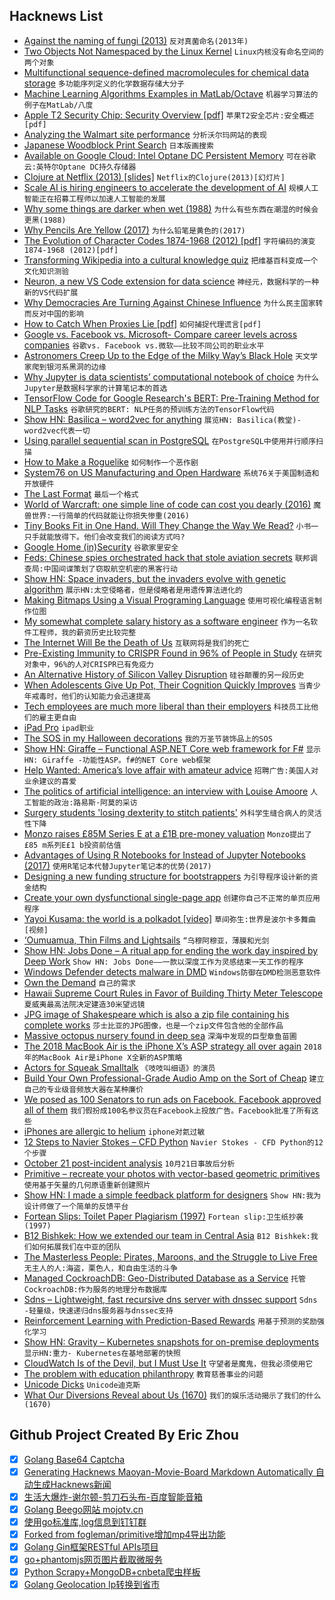 ## Hacknews List


- [Against the naming of fungi (2013)](https://www.sciencedirect.com/science/article/pii/S1878614613000871)  `反对真菌命名(2013年)`
- [Two Objects Not Namespaced by the Linux Kernel](https://blog.jessfraz.com/post/two-objects-not-namespaced-linux-kernel/)  `Linux内核没有命名空间的两个对象`
- [Multifunctional sequence-defined macromolecules for chemical data storage](https://www.nature.com/articles/s41467-018-06926-3)  `多功能序列定义的化学数据存储大分子`
- [Machine Learning Algorithms Examples in MatLab/Octave](https://github.com/trekhleb/machine-learning-octave)  `机器学习算法的例子在MatLab/八度`
- [Apple T2 Security Chip: Security Overview [pdf]](https://www.apple.com/mac/docs/Apple_T2_Security_Chip_Overview.pdf)  `苹果T2安全芯片:安全概述[pdf]`
- [Analyzing the Walmart site performance](https://iamakulov.com/notes/walmart/)  `分析沃尔玛网站的表现`
- [Japanese Woodblock Print Search](https://ukiyo-e.org/)  `日本版画搜索`
- [Available on Google Cloud: Intel Optane DC Persistent Memory](https://cloud.google.com/blog/topics/partners/available-first-on-google-cloud-intel-optane-dc-persistent-memory)  `可在谷歌云:英特尔Optane DC持久存储器`
- [Clojure at Netflix (2013) [slides]](https://speakerdeck.com/daveray/clojure-at-netflix)  `Netflix的Clojure(2013)[幻灯片]`
- [Scale AI is hiring engineers to accelerate the development of AI](https://scale.ai/about#jobs)  `规模人工智能正在招募工程师以加速人工智能的发展`
- [Why some things are darker when wet (1988)](https://fermatslibrary.com/s/why-some-things-are-darker-when-wet)  `为什么有些东西在潮湿的时候会更黑(1988)`
- [Why Pencils Are Yellow (2017)](https://www.artsy.net/article/artsy-editorial-little-known-reason-pencils-yellow)  `为什么铅笔是黄色的(2017)`
- [The Evolution of Character Codes 1874-1968 (2012) [pdf]](http://citeseerx.ist.psu.edu/viewdoc/download?doi=10.1.1.96.678&amp;rep=rep1&amp;type=pdf)  `字符编码的演变1874-1968 (2012)[pdf]`
- [Transforming Wikipedia into a cultural knowledge quiz](https://medium.com/@mjbaldwin/transforming-wikipedia-into-an-accurate-cultural-knowledge-quiz-b0a0f74877c#hn)  `把维基百科变成一个文化知识测验`
- [Neuron, a new VS Code extension for data science](https://blogs.msdn.microsoft.com/uk_faculty_connection/2018/10/29/data-science-in-visual-studio-code-using-neuron-a-new-vs-code-extension/)  `神经元，数据科学的一种新的VS代码扩展`
- [Why Democracies Are Turning Against Chinese Influence](https://www.foreignaffairs.com/articles/china/2018-10-24/why-democracies-are-turning-against-belt-and-road)  `为什么民主国家转而反对中国的影响`
- [How to Catch When Proxies Lie [pdf]](https://www.andrew.cmu.edu/user/nicolasc/publications/Weinberg-IMC18.pdf)  `如何捕捉代理谎言[pdf]`
- [Google vs. Facebook vs. Microsoft- Compare career levels across companies](https://www.levels.fyi/SE/Google/Facebook/Microsoft)  `谷歌vs. Facebook vs.微软——比较不同公司的职业水平`
- [Astronomers Creep Up to the Edge of the Milky Way’s Black Hole](https://www.quantamagazine.org/astronomers-creep-up-to-the-edge-of-the-milky-ways-black-hole-20181030/)  `天文学家爬到银河系黑洞的边缘`
- [Why Jupyter is data scientists’ computational notebook of choice](https://www.nature.com/articles/d41586-018-07196-1)  `为什么Jupyter是数据科学家的计算笔记本的首选`
- [TensorFlow Code for Google Research&#39;s BERT: Pre-Training Method for NLP Tasks](https://github.com/google-research/bert)  `谷歌研究的BERT: NLP任务的预训练方法的TensorFlow代码`
- [Show HN: Basilica – word2vec for anything](https://www.basilica.ai/)  `展览HN: Basilica(教堂)- word2vec代表一切`
- [Using parallel sequential scan in PostgreSQL](https://rafiasabih.blogspot.com/2018/10/using-parallel-sequential-scan-in.html)  `在PostgreSQL中使用并行顺序扫描`
- [How to Make a Roguelike](http://www.gamasutra.com/blogs/JoshGe/20181029/329512/How_to_Make_a_Roguelike.php)  `如何制作一个恶作剧`
- [System76 on US Manufacturing and Open Hardware](https://blog.system76.com/post/179592732883/system76-on-us-manufacturing-and-open-hardware)  `系统76关于美国制造和开放硬件`
- [The Last Format](https://reallifemag.com/the-last-format/)  `最后一个格式`
- [World of Warcraft: one simple line of code can cost you dearly (2016)](https://www.gdatasoftware.com/blog/2016/07/28809-world-of-warcraft-one-simple-line-of-code-can-cost-you-dearly)  `魔兽世界:一行简单的代码就能让你损失惨重(2016)`
- [Tiny Books Fit in One Hand. Will They Change the Way We Read?](https://www.nytimes.com/2018/10/29/business/mini-books-pocket-john-green.html)  `小书一只手就能放得下。他们会改变我们的阅读方式吗?`
- [Google Home (in)Security](https://jerrygamblin.com/2018/10/29/google-home-insecurity/)  `谷歌家里安全`
- [Feds: Chinese spies orchestrated hack that stole aviation secrets](https://arstechnica.com/tech-policy/2018/10/feds-say-chinese-spies-and-their-hired-hackers-stole-aviation-secrets/)  `联邦调查局:中国间谍策划了窃取航空机密的黑客行动`
- [Show HN: Space invaders, but the invaders evolve with genetic algorithm](https://github.com/victorqribeiro/invaderz)  `展示HN:太空侵略者，但是侵略者是用遗传算法进化的`
- [Making Bitmaps Using a Visual Programing Language](https://github.com/bsella/Emergence/)  `使用可视化编程语言制作位图`
- [My somewhat complete salary history as a software engineer](https://humanwhocodes.com/blog/2018/10/my-somewhat-complete-salary-history-software-engineer/)  `作为一名软件工程师，我的薪资历史比较完整`
- [The Internet Will Be the Death of Us](https://www.nytimes.com/2018/10/30/opinion/internet-violence-hate-prejudice.html)  `互联网将是我们的死亡`
- [Pre-Existing Immunity to CRISPR Found in 96% of People in Study](https://www.xconomy.com/boston/2018/10/29/pre-existing-immunity-to-crispr-found-in-96-of-people-in-study/)  `在研究对象中，96%的人对CRISPR已有免疫力`
- [An Alternative History of Silicon Valley Disruption](https://www.wired.com/story/alternative-history-of-silicon-valley-disruption/)  `硅谷颠覆的另一段历史`
- [When Adolescents Give Up Pot, Their Cognition Quickly Improves](https://www.npr.org/sections/health-shots/2018/10/30/662127406/when-adolescents-give-up-pot-their-cognition-quickly-improves)  `当青少年戒毒时，他们的认知能力会迅速提高`
- [Tech employees are much more liberal than their employers](https://www.recode.net/2018/10/31/18039528/tech-employees-politics-liberal-employers-candidates)  `科技员工比他们的雇主更自由`
- [iPad Pro](https://www.apple.com/ipad-pro/)  `ipad职业`
- [The SOS in my Halloween decorations](https://www.bbc.com/news/stories-45976946)  `我的万圣节装饰品上的SOS`
- [Show HN: Giraffe – Functional ASP.NET Core web framework for F#](https://github.com/giraffe-fsharp/Giraffe)  `显示HN: Giraffe -功能性ASP。f#的NET Core web框架`
- [Help Wanted: America’s love affair with amateur advice](https://www.weeklystandard.com/caitrin-keiper/asking-for-a-friend-review-help-wanted)  `招聘广告:美国人对业余建议的喜爱`
- [The politics of artificial intelligence: an interview with Louise Amoore](https://www.opendemocracy.net/digitaliberties/krystian-woznicki-louise-amoore/politics-of-artificial-intelligence-interview-with-l)  `人工智能的政治:路易斯·阿莫的采访`
- [Surgery students &#39;losing dexterity to stitch patients&#39;](https://www.bbc.com/news/education-46019429)  `外科学生缝合病人的灵活性下降`
- [Monzo raises £85M Series E at a £1B pre-money valuation](https://techcrunch.com/2018/10/30/monzocorn/)  `Monzo提出了£85 m系列E£1 b投资前估值`
- [Advantages of Using R Notebooks for Instead of Jupyter Notebooks (2017)](https://minimaxir.com/2017/06/r-notebooks/)  `使用R笔记本代替Jupyter笔记本的优势(2017)`
- [Designing a new funding structure for bootstrappers](https://earnestcapital.co/funding-for-bootstrappers/)  `为引导程序设计新的资金结构`
- [Create your own dysfunctional single-page app](https://tinnedfruit.com/articles/create-your-own-dysfunctional-single-page-app.html)  `创建你自己不正常的单页应用程序`
- [Yayoi Kusama: the world is a polkadot [video]](https://www.youtube.com/watch?v=21NrNdse7nI)  `草间弥生:世界是波尔卡多舞曲[视频]`
- [‘Oumuamua, Thin Films and Lightsails](https://www.centauri-dreams.org/2018/10/29/on-oumuamua-thin-films-and-lightsails/)  `“乌穆阿穆亚，薄膜和光剑`
- [Show HN: Jobs Done – A ritual app for ending the work day inspired by Deep Work](https://github.com/skidding/jobs-done)  `Show HN: Jobs Done——一款以深度工作为灵感结束一天工作的程序`
- [Windows Defender detects malware in DMD](https://issues.dlang.org/show_bug.cgi?id=18786)  `Windows防御在DMD检测恶意软件`
- [Own the Demand](https://florentcrivello.com/index.php/2018/10/22/own-the-demand/)  `自己的需求`
- [Hawaii Supreme Court Rules in Favor of Building Thirty Meter Telescope](http://www.staradvertiser.com/2018/10/30/breaking-news/supreme-court-rules-in-favor-of-tmt/)  `夏威夷最高法院决定建造30米望远镜`
- [JPG image of Shakespeare which is also a zip file containing his complete works](https://twitter.com/David3141593/status/1057042085029822464)  `莎士比亚的JPG图像，也是一个zip文件包含他的全部作品`
- [Massive octopus nursery found in deep sea](https://www.nationalgeographic.com/animals/2018/10/deep-sea-octopus-nursery-discovered-animals-news/)  `深海中发现的巨型章鱼苗圃`
- [The 2018 MacBook Air is the iPhone X’s ASP strategy all over again](https://9to5mac.com/2018/10/31/asp/)  `2018年的MacBook Air是iPhone X全新的ASP策略`
- [Actors for Squeak Smalltalk](https://tonyg.github.io/squeak-actors/)  `《吱吱叫细语》的演员`
- [Build Your Own Professional-Grade Audio Amp on the Sort of Cheap](https://spectrum.ieee.org/consumer-electronics/audiovideo/build-your-own-professionalgrade-audio-amp-on-the-sort-of-cheap)  `建立自己的专业级音频放大器在某种廉价`
- [We posed as 100 Senators to run ads on Facebook. Facebook approved all of them](https://news.vice.com/en_us/article/xw9n3q/we-posed-as-100-senators-to-run-ads-on-facebook-facebook-approved-all-of-them)  `我们假扮成100名参议员在Facebook上投放广告。Facebook批准了所有这些`
- [iPhones are allergic to helium](https://ifixit.org/blog/11986/iphones-are-allergic-to-helium/)  `iphone对氦过敏`
- [12 Steps to Navier Stokes – CFD Python](https://github.com/barbagroup/CFDPython)  `Navier Stokes - CFD Python的12个步骤`
- [October 21 post-incident analysis](https://blog.github.com/2018-10-30-oct21-post-incident-analysis/)  `10月21日事故后分析`
- [Primitive – recreate your photos with vector-based geometric primitives](https://primitive.lol)  `使用基于矢量的几何原语重新创建照片`
- [Show HN: I made a simple feedback platform for designers](https://fakeclients.com/feedback)  `Show HN:我为设计师做了一个简单的反馈平台`
- [Fortean Slips: Toilet Paper Plagiarism (1997)](https://web.archive.org/web/20060316204052/http://www.parascope.com/articles/slips/fs_151.htm)  `Fortean slip:卫生纸抄袭(1997)`
- [B12 Bishkek: How we extended our team in Central Asia](https://blog.b12.io/b12-bishkek-how-we-built-a-home-in-central-asia-b482d85cf919)  `B12 Bishkek:我们如何拓展我们在中亚的团队`
- [The Masterless People: Pirates, Maroons, and the Struggle to Live Free](https://longreads.com/2018/10/30/the-masterless-people-pirates-maroons-and-the-struggle-to-live-free/)  `无主人的人:海盗，栗色人，和自由生活的斗争`
- [Managed CockroachDB: Geo-Distributed Database as a Service](https://www.cockroachlabs.com/blog/launching-managed-cockroachdb/)  `托管CockroachDB:作为服务的地理分布数据库`
- [Sdns – Lightweight, fast recursive dns server with dnssec support](https://github.com/semihalev/sdns)  `Sdns -轻量级，快速递归dns服务器与dnssec支持`
- [Reinforcement Learning with Prediction-Based Rewards](https://blog.openai.com/reinforcement-learning-with-prediction-based-rewards/)  `用基于预测的奖励强化学习`
- [Show HN: Gravity – Kubernetes snapshots for on-premise deployments](https://github.com/gravitational/gravity)  `显示HN:重力- Kubernetes在基地部署的快照`
- [CloudWatch Is of the Devil, but I Must Use It](https://www.linuxjournal.com/content/cloudwatch-devil-i-must-use-it)  `守望者是魔鬼，但我必须使用它`
- [The problem with education philanthropy](https://www.vox.com/future-perfect/2018/10/30/17862050/education-policy-charity)  `教育慈善事业的问题`
- [Unicode Dicks](https://www.revk.uk/2018/10/unicode-dicks.html)  `Unicode迪克斯`
- [What Our Diversions Reveal about Us (1670)](http://stmaryvalleybloom.org/pascal-diversion.html)  `我们的娱乐活动揭示了我们的什么(1670)`

## Github Project Created By Eric Zhou

- [x] [Golang Base64 Captcha](https://github.com/mojocn/base64Captcha)
- [x] [Generating Hacknews Maoyan-Movie-Board Markdown Automatically 自动生成Hacknews新闻](https://github.com/dejavuzhou/md-genie)
- [x] [生活大爆炸-谢尔顿-剪刀石头布-百度智能音箱](https://github.com/mojocn/dueros-bang-game)
- [x] [Golang Beego网站 mojotv.cn](https://github.com/mojocn/www.mojotv.cn)
- [x] [使用go标准库,log信息到钉钉群](https://github.com/mojocn/dooger)
- [x] [Forked from fogleman/primitive增加mp4导出功能](https://github.com/mojocn/primitive)
- [x] [Golang Gin框架RESTful APIs项目](https://github.com/JJJJJJJerk/ezier-golang-web-api-framework)
- [x] [go+phantomjs网页图片截取微服务](https://github.com/mojocn/screen_shot)
- [x] [Python Scrapy+MongoDB+cnbeta爬虫样板](https://github.com/mojocn/scrapy_mongodb_boilerplate_cnbeta)
- [x] [Golang Geolocation Ip转换到省市](https://github.com/mojocn/ip2location)